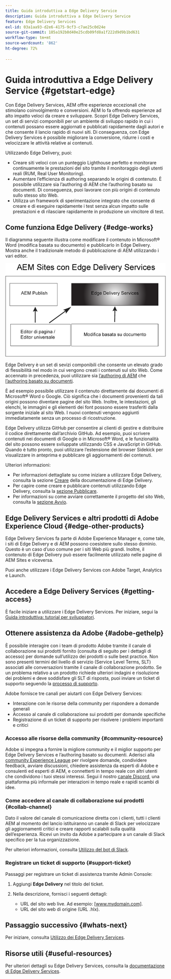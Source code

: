 ```yaml
---
title: Guida introduttiva a Edge Delivery Service
description: Guida introduttiva a Edge Delivery Service
feature: Edge Delivery Services
exl-id: 03a1aa93-d2e6-4175-9cf3-c7ae25c0d24e
source-git-commit: 185a192b0d40e25cdb09fd8a1f222d9d9b1bd631
workflow-type: tm+mt
source-wordcount: '862'
ht-degree: 72%

---
```


# Guida introduttiva a Edge Delivery Service {#getstart-edge}

Con Edge Delivery Services, AEM offre esperienze eccezionali che stimolano coinvolgimento e conversioni. AEM lo fa offrendo esperienze ad alto impatto veloci da creare e sviluppare. Scopri Edge Delivery Services, un set di servizi componibili per un ambiente di sviluppo rapido in cui i contenuti possano essere aggiornati e pubblicati rapidamente dagli autori e che consente il lancio rapido di nuovi siti. Di conseguenza, con Edge Delivery Services è possibile migliorare la conversione, ridurre i costi e velocizzare le attività relative ai contenuti.

Utilizzando Edge Delivery, puoi:

* Creare siti veloci con un punteggio Lighthouse perfetto e monitorare continuamente le prestazioni del sito tramite il monitoraggio degli utenti reali (RUM, Real User Monitoring).
* Aumentare l’efficienza di authoring separando le origini di contenuto. È possibile utilizzare sia l’authoring di AEM che l’authoring basato su documenti. Di conseguenza, puoi lavorare con più origini di contenuto sullo stesso sito Web.
* Utilizza un framework di sperimentazione integrato che consente di creare e di eseguire rapidamente i test senza alcun impatto sulle prestazioni e di rilasciare rapidamente in produzione un vincitore di test.

## Come funziona Edge Delivery {#edge-works}

Il diagramma seguente illustra come modificare il contenuto in Microsoft® Word (modifica basata su documento) e pubblicarlo in Edge Delivery. Mostra anche il tradizionale metodo di pubblicazione di AEM utilizzando i vari editor.

![Architettura di Edge Delivery](assets/edgedelivery.png)

Edge Delivery è un set di sevizi componibili che consente un elevato grado di flessibilità nel modo in cui vengono creati i contenuti sul sito Web. Come accennato in precedenza, puoi utilizzare sia [l’authoring di AEM](https://experienceleague.adobe.com/docs/experience-manager-cloud-service/content/sites/authoring/getting-started/concepts.html?lang=it) che [l’authoring basato su documenti](https://www.hlx.live/docs/authoring).

È ad esempio possibile utilizzare il contenuto direttamente dai documenti di Microsoft® Word o Google. Ciò significa che i documenti provenienti da tali origini possono diventare pagine del sito Web. Inoltre, le intestazioni, gli elenchi, le immagini e gli elementi dei font possono essere trasferiti dalla sorgente iniziale al sito Web. I nuovi contenuti vengono aggiunti immediatamente senza un processo di ricostruzione.

Edge Delivery utilizza GitHub per consentire ai clienti di gestire e distribuire il codice direttamente dall’archivio GitHub. Ad esempio, puoi scrivere contenuti nei documenti di Google o in Microsoft® Word, e le funzionalità del sito possono essere sviluppate utilizzando CSS e JavaScript in GitHub. Quando è tutto pronto, puoi utilizzare l’estensione del browser Sidekick per visualizzare in anteprima e pubblicare gli aggiornamenti dei contenuti.

Ulteriori informazioni:

* Per informazioni dettagliate su come iniziare a utilizzare Edge Delivery, consulta la sezione [Creare](https://www.hlx.live/docs/#build) della documentazione di Edge Delivery.
* Per capire come creare e pubblicare contenuti utilizzando Edge Delivery, consulta la [sezione Pubblicare](https://www.hlx.live/docs/authoring).
* Per informazioni su come avviare correttamente il progetto del sito Web, consulta la [sezione Avvio](https://www.hlx.live/docs/#launch).

## Edge Delivery Services e altri prodotti di Adobe Experience Cloud {#edge-other-products}

Edge Delivery Services fa parte di Adobe Experience Manager e, come tale, i siti di Edge Delivery e di AEM possono coesistere sullo stesso dominio. Questo è un caso d’uso comune per i siti Web più grandi. Inoltre, il contenuto di Edge Delivery può essere facilmente utilizzato nelle pagine di AEM Sites e viceversa.

Puoi anche utilizzare i Edge Delivery Services con Adobe Target, Analytics e Launch.

## Accedere a Edge Delivery Services {#getting-access}

È facile iniziare a utilizzare i Edge Delivery Services. Per iniziare, segui la [Guida introduttiva: tutorial per sviluppatori](https://www.hlx.live/developer/tutorial).

## Ottenere assistenza da Adobe {#adobe-gethelp}

È possibile interagire con i team di prodotto Adobe tramite il canale di collaborazione sui prodotti fornito (consulta di seguito per i dettagli di accesso) per domande sull’utilizzo dei prodotti o sulle best practice. Non sono presenti termini del livello di servizio (Service Level Terms, SLT) associati alle conversazioni tramite il canale di collaborazione prodotto. Se un problema relativo a un prodotto richiede ulteriori indagini e risoluzione dei problemi e deve soddisfare gli SLT di risposta, puoi inviare un ticket di supporto seguendo la [processo di supporto](https://experienceleague.adobe.com/?lang=it&amp;support-tab=home#support).

Adobe fornisce tre canali per aiutarti con Edge Delivery Services:

* Interazione con le risorse della community per rispondere a domande generali
* Accesso al canale di collaborazione sui prodotti per domande specifiche
* Registrazione di un ticket di supporto per risolvere i problemi importanti e critici

### Accesso alle risorse della community {#community-resource}

Adobe si impegna a fornire la migliore community e il miglior supporto per Edge Delivery Services e l’authoring basato su documenti. Aderisci alla [community Experience League](https://adobe.ly/3Q6kTKl) per rivolgere domande, condividere feedback, avviare discussioni, chiedere assistenza da esperti di Adobe e consulenti ed esperti di AEM, e connetterti in tempo reale con altri utenti che condividono i tuoi stessi interessi. Segui il nostro [canale Discord](https://discord.gg/aem-live), una piattaforma più informale per interazioni in tempo reale e rapidi scambi di idee.

### Come accedere al canale di collaborazione sui prodotti {#collab-channel}

Dato il valore del canale di comunicazione diretta con i clienti, tutti i clienti AEM al momento del lancio istituiranno un canale di Slack per velocizzare gli aggiornamenti critici e creare rapporti scalabili sulla qualità dell’esperienza. Ricevi un invito da Adobe a partecipare a un canale di Slack specifico per la tua organizzazione.

Per ulteriori informazioni, consulta [Utilizzo del bot di Slack](https://www.hlx.live/docs/slack).

### Registrare un ticket di supporto {#support-ticket}

Passaggi per registrare un ticket di assistenza tramite Admin Console:

1. Aggiungi **Edge Delivery** nel titolo del ticket.
2. Nella descrizione, fornisci i seguenti dettagli:

   * URL del sito web live. Ad esempio: [www.mydomain.com].
   * URL del sito web di origine (URL .hlx).

## Passaggio successivo {#whats-next}

Per iniziare, consulta [Utilizzo dei Edge Delivery Services](/help/edge/using.md).

## Risorse utili {#useful-resources}

Per ulteriori dettagli su Edge Delivery Services, consulta la [documentazione di Edge Delivery Services](https://www.hlx.live/docs/).
